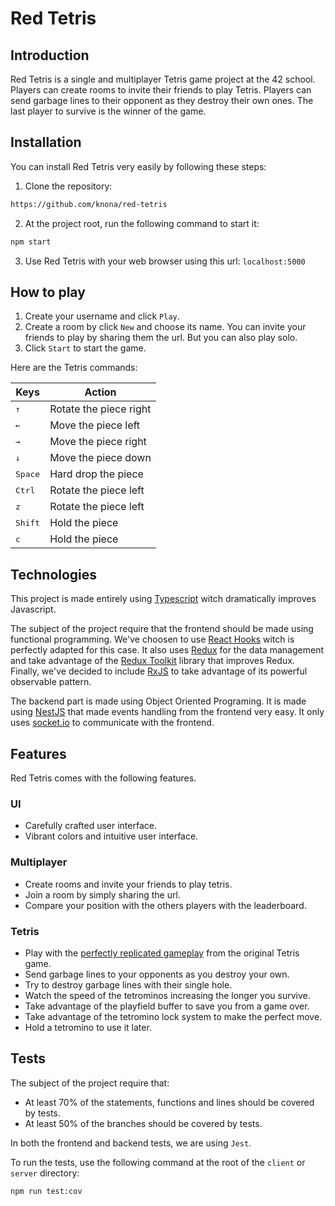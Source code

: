 # Red Tetris

## Introduction

Red Tetris is a single and multiplayer Tetris game project at the 42 school. Players can create rooms to invite their friends to play Tetris. Players can send garbage lines to their opponent as they destroy their own ones. The last player to survive is the winner of the game.

## Installation

You can install Red Tetris very easily by following these steps:

1. Clone the repository:

```bash
https://github.com/knona/red-tetris
```

2. At the project root, run the following command to start it:

```bash
npm start
```

3. Use Red Tetris with your web browser using this url: `localhost:5000`

## How to play

1. Create your username and click `Play`.
2. Create a room by click `New` and choose its name. You can invite your friends to play by sharing them the url. But you can also play solo.
3. Click `Start` to start the game.

Here are the Tetris commands:

| Keys               | Action                 |
| ------------------ | ---------------------- |
| <kbd>&#8593;</kbd> | Rotate the piece right |
| <kbd>&#8592;</kbd> | Move the piece left    |
| <kbd>&#8594;</kbd> | Move the piece right   |
| <kbd>&#8595;</kbd> | Move the piece down    |
| <kbd>Space</kbd>   | Hard drop the piece    |
| <kbd>Ctrl</kbd>    | Rotate the piece left  |
| <kbd>z</kbd>       | Rotate the piece left  |
| <kbd>Shift</kbd>   | Hold the piece         |
| <kbd>c</kbd>       | Hold the piece         |

## Technologies

This project is made entirely using [Typescript](https://www.typescriptlang.org) witch dramatically improves Javascript.

The subject of the project require that the frontend should be made using functional programming. We've choosen to use [React Hooks](https://fr.reactjs.org/docs/hooks-intro.html) witch is perfectly adapted for this case. It also uses [Redux](https://redux.js.org) for the data management and take advantage of the [Redux Toolkit](https://redux-toolkit.js.org) library that improves Redux. Finally, we've decided to include [RxJS](https://rxjs-dev.firebaseapp.com) to take advantage of its powerful observable pattern.

The backend part is made using Object Oriented Programing. It is made using [NestJS](https://nestjs.com) that made events handling from the frontend very easy. It only uses [socket.io](https://socket.io) to communicate with the frontend.

## Features

Red Tetris comes with the following features.

### UI

- Carefully crafted user interface.
- Vibrant colors and intuitive user interface.

### Multiplayer

- Create rooms and invite your friends to play tetris.
- Join a room by simply sharing the url.
- Compare your position with the others players with the leaderboard.

### Tetris

- Play with the [perfectly replicated gameplay](https://tetris.fandom.com/wiki/Tetris_Guideline) from the original Tetris game.
- Send garbage lines to your opponents as you destroy your own.
- Try to destroy garbage lines with their single hole.
- Watch the speed of the tetrominos increasing the longer you survive.
- Take advantage of the playfield buffer to save you from a game over.
- Take advantage of the tetromino lock system to make the perfect move.
- Hold a tetromino to use it later.

## Tests

The subject of the project require that:

- At least 70% of the statements, functions and lines should be covered by tests.
- At least 50% of the branches should be covered by tests.

In both the frontend and backend tests, we are using `Jest`.

To run the tests, use the following command at the root of the `client` or `server` directory:

```bash
npm run test:cov
```
